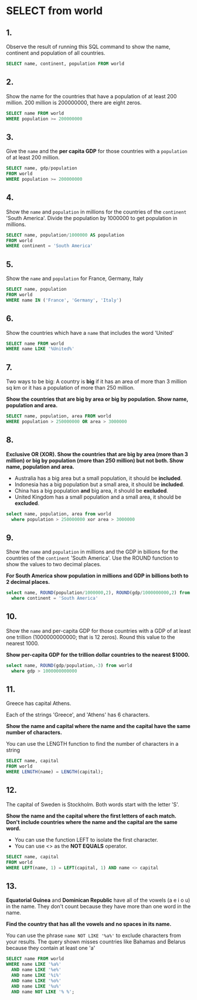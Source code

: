 # SELECT from world

## 1.
Observe the result of running this SQL command to show the name, continent and population of all countries.
```SQL
SELECT name, continent, population FROM world
```

## 2.
Show the name for the countries that have a population of at least 200 million. 200 million is 200000000, there are eight zeros.
```SQL
SELECT name FROM world
WHERE population >= 200000000
```

## 3.
Give the `name` and the **per capita GDP** for those countries with a `population` of at least 200 million.
```SQL
SELECT name, gdp/population
FROM world
WHERE population >= 200000000
```

## 4.
Show the `name` and `population` in millions for the countries of the `continent` 'South America'. Divide the population by 1000000 to get population in millions.
```SQL
SELECT name, population/1000000 AS population
FROM world
WHERE continent = 'South America'
```

## 5.
Show the `name` and `population` for France, Germany, Italy
```SQL
SELECT name, population
FROM world
WHERE name IN ('France', 'Germany', 'Italy')
```

## 6.
Show the countries which have a `name` that includes the word 'United'
```SQL
SELECT name FROM world
WHERE name LIKE '%United%'
```

## 7.
Two ways to be big: A country is **big** if it has an area of more than 3 million sq km or it has a population of more than 250 million.

**Show the countries that are big by area or big by population. Show name, population and area.**
```SQL
SELECT name, population, area FROM world
WHERE population > 250000000 OR area > 3000000
```

## 8.
**Exclusive OR (XOR). Show the countries that are big by area (more than 3 million) or big by population (more than 250 million) but not both. Show name, population and area.**

- Australia has a big area but a small population, it should be **included**.
- Indonesia has a big population but a small area, it should be **included**.
- China has a big population **and** big area, it should be **excluded**.
- United Kingdom has a small population and a small area, it should be **excluded**.
```SQL
select name, population, area from world
  where population > 250000000 xor area > 3000000
```

## 9.
Show the `name` and `population` in millions and the GDP in billions for the countries of the `continent` 'South America'. Use the ROUND function to show the values to two decimal places.

**For South America show population in millions and GDP in billions both to 2 decimal places.**
```SQL
select name, ROUND(population/1000000,2), ROUND(gdp/1000000000,2) from world
  where continent = 'South America'
```

## 10.
Show the `name` and per-capita GDP for those countries with a GDP of at least one trillion (1000000000000; that is 12 zeros). Round this value to the nearest 1000.

**Show per-capita GDP for the trillion dollar countries to the nearest $1000.**
```SQL
select name, ROUND(gdp/population,-3) from world
  where gdp > 1000000000000
```

## 11.
Greece has capital Athens.

Each of the strings 'Greece', and 'Athens' has 6 characters.

**Show the name and capital where the name and the capital have the same number of characters.**

You can use the LENGTH function to find the number of characters in a string
```SQL
SELECT name, capital
FROM world
WHERE LENGTH(name) = LENGTH(capital);
```

## 12.
The capital of Sweden is Stockholm. Both words start with the letter 'S'.

**Show the name and the capital where the first letters of each match. Don't include countries where the name and the capital are the same word.**
- You can use the function LEFT to isolate the first character.
- You can use <> as the **NOT EQUALS** operator.
```SQL
SELECT name, capital
FROM world
WHERE LEFT(name, 1) = LEFT(capital, 1) AND name <> capital
```

## 13.
**Equatorial Guinea** and **Dominican Republic** have all of the vowels (a e i o u) in the name. They don't count because they have more than one word in the name.

**Find the country that has all the vowels and no spaces in its name.**

You can use the phrase `name NOT LIKE '%a%'` to exclude characters from your results.
The query shown misses countries like Bahamas and Belarus because they contain at least one 'a'
```SQL
SELECT name FROM world
WHERE name LIKE '%a%'
  AND name LIKE '%e%'
  AND name LIKE '%i%'
  AND name LIKE '%o%'
  AND name LIKE '%u%'
  AND name NOT LIKE '% %';
```